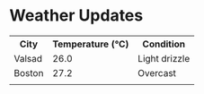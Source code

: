 # Weather Updates

<!-- WEATHER-UPDATE-START -->
<table><tr><th>City</th><th>Temperature (°C)</th><th>Condition</th></tr><tr><td>Valsad</td><td>26.0</td><td>Light drizzle</td></tr><tr><td>Boston</td><td>27.2</td><td>Overcast</td></tr><tr><td></td><td></td><td></td></tr></table>
<!-- WEATHER-UPDATE-END -->
